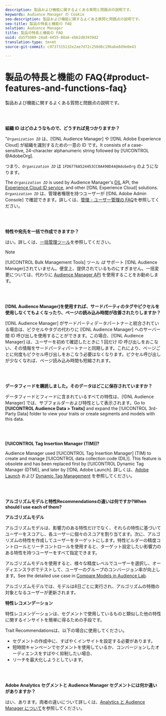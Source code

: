 ```yaml
---
description: 製品および機能に関するよくある質問と問題点の説明です。
keywords: Audience Manager の Cookie
seo-description: 製品および機能に関するよくある質問と問題点の説明です。
seo-title: 製品の特長と機能の FAQ
solution: Audience Manager
title: 製品の特長と機能の FAQ
uuid: da5f5089-24a8-4455-88a6-eb62d83939d2
translation-type: tm+mt
source-git-commit: c9737315132e2ae7d72c250d8c196abe8d9e0e43

---
```



# 製品の特長と機能の FAQ{#product-features-and-functions-faq}

製品および機能に関するよくある質問と問題点の説明です。

<br> 

<!-- 

faq_features_functions.xml

 -->

**組織 ID はどのようなもので、どうすれば見つかりますか？**

&quot;*`Organization ID`* は、[!DNL Audience Manager] や [!DNL Adobe Experience Cloud] が組織を識別するための一意の ID です。It consists of a case-sensitive, 24-character alphanumeric string followed by [!UICONTROL @AdobeOrg].

つまり、*`Organization ID`* は `1FD6776A524453CC0A490D44@AdobeOrg` のようになります。

The *`Organization ID`* is used by Audience Manager&#39;s [DIL](../dil/dil-overview.md) API, the [Experience Cloud ID service](https://marketing.adobe.com/resources/help/en_US/mcvid/), and other [!DNL Experience Cloud] solutions. *`Organization ID`* は、管理者権限を持つユーザーが [!DNL Adobe Admin Console] で確認できます。詳しくは、[管理 - ユーザー管理の FAQ](https://marketing.adobe.com/resources/help/en_US/mcloud/admin_getting_started.html)を参照してください。

<br> 

**特性や宛先を一括で作成できますか？**

はい。詳しくは、[一括管理ツール](../reference/bulk-management-tools/bulk-management-intro.md)を参照してください。

>[!NOTE]
>
>[!UICONTROL Bulk Management Tools] ツール *は* サポート [!DNL Audience Manager]されていません。便宜上、提供されているものにすぎません。一括変更については、代わりに   [Audience Manager API](../api/api.md) を使用することをお勧めします。

<br> 

**[!DNL Audience Manager]を使用すれば、サードパーティのタグやピクセルを使用しなくてもよくなったり、ページの読み込み時間が改善されたりしますか？**

[!DNL Audience Manager] がサードパーティデータパートナーと統合されている場合は、ピクセルやタグの代わりに [!DNL Audience Manager] へのサーバー間 ID 呼び出しを使用することができます。この場合、[!DNL Audience Manager] は、ユーザーを初めて確認したときに 1 回だけ ID 呼び出しをおこない、その情報をサードパーティパートナーと同期します。これにより、ページごとに何度もピクセル呼び出しをおこなう必要はなくなります。ピクセル呼び出しが少なくなれば、ページ読み込み時間も短縮されます。

<br> 

**データフィードを購読しました。そのデータはどこに保存されていますか？**

データフィードとフィードに含まれているすべての特性は、[!DNL Audience Manager] では、サブフォルダーおよび特性として表示されます。Go to **[!UICONTROL Audience Data > Traits]** and expand the [!UICONTROL 3rd-Party Data] folder to view your traits or create segments and models with this data.

<br> 

**[!UICONTROL Tag Insertion Manager (TIM)]?**

Audience Manager used [!UICONTROL Tag Insertion Manager] (TIM) to create and manage [!UICONTROL data collection code (DIL)]. This feature is obsolete and has been replaced first by [!UICONTROL Dynamic Tag Manager (DTM)], and later by [!DNL Adobe Launch]. 詳しくは、[Adobe Launch](https://docs.adobelaunch.com/) および [Dynamic Tag Management](https://marketing.adobe.com/resources/help/en_US/dtm/) を参照してください。

<br> 

**アルゴリズムモデルと特性Recommendationsの違いは何ですか?When should I use each of them?**

**アルゴリズムモデル**

アルゴリズムモデルは、影響力のある特性だけでなく、それらの特性に基づいてユーザーをスコアし、各ユーザーに個々のスコアを割り当てます。次に、アルゴリズムの特性を作成してユーザーをターゲットにします。特性ビルダーの精度コントロールとリーチコントロールを使用すると、ターゲット設定したい影響力のある特性を持つユーザーをすべて指定できます。

アルゴリズムモデルを使用すると、様々な精度レベルでユーザーを選択し、オーディエンスラボでテストして、ユーザーのグループのコンバージョン率が向上します。See the detailed use case in [Compare Models in Audience Lab](../features/audience-lab/audience-lab-use-cases.md#compare-models).

アルゴリズムモデルでは、モデルは8日ごとに実行され、アルゴリズムの特徴の対象となるユーザーが更新されます。

**特性レコメンデーション**

特性レコメンデーションは、セグメントで使用しているものと類似した他の特性に関するインサイトを簡単に得るための手段です。

Trait Recommendationsは、以下の場合に使用してください。

* セグメントの作成中に、すばやくインサイトを設定する必要があります。
* 短時間キャンペーンでセグメントを使用しているか、コンバージョンしたオーディエンスをすばやく抑制したい場合、
* リーチを最大化しようとしています。

<br> 

**Adobe Analytics セグメントと Audience Manager セグメントには何か違いがありますか？**

はい、あります。両者の違いについて詳しくは、[Analytics と Audience Manager について](https://marketing.adobe.com/resources/help/en_US/analytics/audiences/aam-analytics-segments.html)を参照してください。
